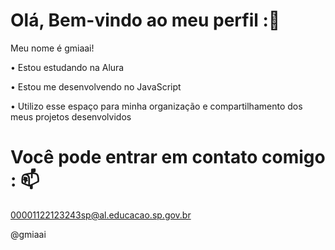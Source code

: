 # Olá, Bem-vindo ao meu perfil :📍

Meu nome é gmiaai!

• Estou estudando na Alura

• Estou me desenvolvendo no JavaScript

• Utilizo esse espaço para minha organização e compartilhamento dos meus projetos desenvolvidos

# Você pode entrar em contato comigo : 📫
00001122123243sp@al.educacao.sp.gov.br 

@gmiaai


